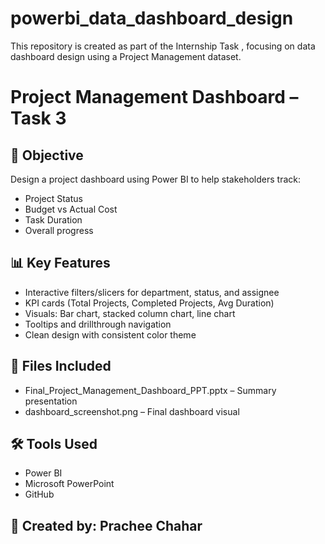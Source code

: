 # powerbi_data_dashboard_design
This repository is created as part of the Internship Task , focusing on data dashboard design using a Project Management dataset.

# Project Management Dashboard – Task 3

## 📝 Objective
Design a project dashboard using Power BI to help stakeholders track:
- Project Status
- Budget vs Actual Cost
- Task Duration
- Overall progress

## 📊 Key Features
- Interactive filters/slicers for department, status, and assignee
- KPI cards (Total Projects, Completed Projects, Avg Duration)
- Visuals: Bar chart, stacked column chart, line chart
- Tooltips and drillthrough navigation
- Clean design with consistent color theme

## 📁 Files Included
- Final_Project_Management_Dashboard_PPT.pptx – Summary presentation
- dashboard_screenshot.png – Final dashboard visual

## 🛠 Tools Used
- Power BI
- Microsoft PowerPoint
- GitHub
## 👤 Created by: Prachee Chahar
[Linkedin Profile]:[https://www.linkedin.com/in/prachee-chahar-6637832a1]
